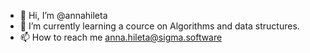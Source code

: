 - 👋 Hi, I’m @annahileta
- 🌱 I’m currently learning a cource on Algorithms and data structures.
- 📫 How to reach me anna.hileta@sigma.software

<!---
annahileta/annahileta is a ✨ special ✨ repository because its `README.md` (this file) appears on your GitHub profile.
You can click the Preview link to take a look at your changes.
--->
